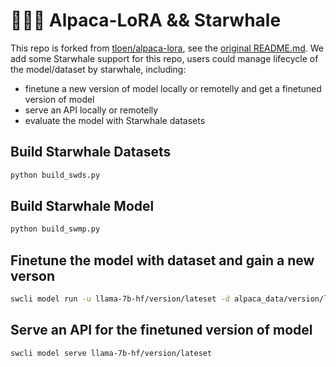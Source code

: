 # 🦙🌲🤏 Alpaca-LoRA && Starwhale

This repo is forked from [tloen/alpaca-lora](https://github.com/tloen/alpaca-lora), see the [original README.md](README_original.md). We add some Starwhale support for this repo, users could manage lifecycle of the model/dataset by starwhale, including:
- finetune a new version of model locally or remotelly and get a finetuned version of model
- serve an API locally or remotelly
- evaluate the model with Starwhale datasets

## Build Starwhale Datasets

```python
python build_swds.py
```

## Build Starwhale Model

```python
python build_swmp.py
```

## Finetune the model with dataset and gain a new verson

```bash
swcli model run -u llama-7b-hf/version/lateset -d alpaca_data/version/lateset -h finetune
```

## Serve an API for the finetuned version of model

```bash
swcli model serve llama-7b-hf/version/lateset
```